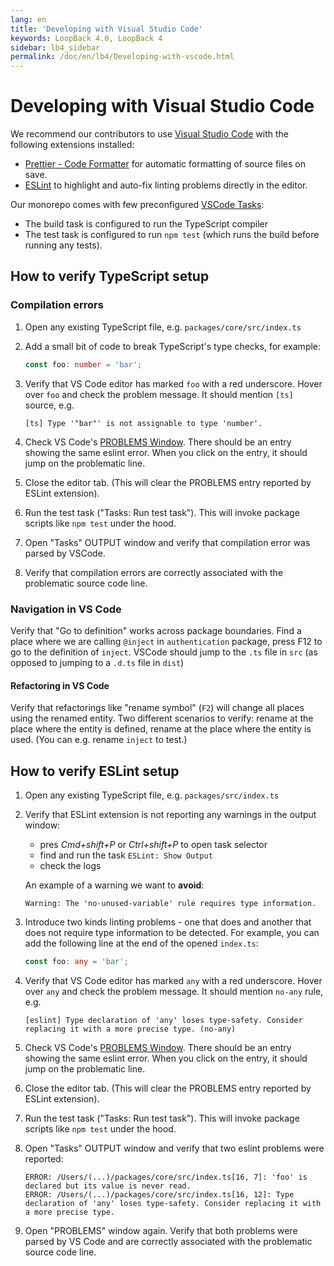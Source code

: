 ```yaml
---
lang: en
title: 'Developing with Visual Studio Code'
keywords: LoopBack 4.0, LoopBack 4
sidebar: lb4_sidebar
permalink: /doc/en/lb4/Developing-with-vscode.html
---
```


# Developing with Visual Studio Code

We recommend our contributors to use
[Visual Studio Code](https://code.visualstudio.com/) with the following
extensions installed:

- [Prettier - Code Formatter](https://marketplace.visualstudio.com/items?itemName=esbenp.prettier-vscode)
  for automatic formatting of source files on save.
- [ESLint](https://marketplace.visualstudio.com/items?itemName=dbaeumer.vscode-eslint)
  to highlight and auto-fix linting problems directly in the editor.

Our monorepo comes with few preconfigured
[VSCode Tasks](https://code.visualstudio.com/docs/editor/tasks):

- The build task is configured to run the TypeScript compiler
- The test task is configured to run `npm test` (which runs the build before
  running any tests).

## How to verify TypeScript setup

### Compilation errors

1.  Open any existing TypeScript file, e.g. `packages/core/src/index.ts`

2.  Add a small bit of code to break TypeScript's type checks, for example:

    ```ts
    const foo: number = 'bar';
    ```

3.  Verify that VS Code editor has marked `foo` with a red underscore. Hover
    over `foo` and check the problem message. It should mention `[ts]` source,
    e.g.

    ```text
    [ts] Type '"bar"' is not assignable to type 'number'.
    ```

4.  Check VS Code's
    [PROBLEMS Window](https://code.visualstudio.com/docs/getstarted/tips-and-tricks#_errors-and-warnings).
    There should be an entry showing the same eslint error. When you click on
    the entry, it should jump on the problematic line.

5.  Close the editor tab. (This will clear the PROBLEMS entry reported by ESLint
    extension).

6.  Run the test task ("Tasks: Run test task"). This will invoke package scripts
    like `npm test` under the hood.

7.  Open "Tasks" OUTPUT window and verify that compilation error was parsed by
    VSCode.

8.  Verify that compilation errors are correctly associated with the problematic
    source code line.

### Navigation in VS Code

Verify that "Go to definition" works across package boundaries. Find a place
where we are calling `@inject` in `authentication` package, press F12 to go to
the definition of `inject`. VSCode should jump to the `.ts` file in `src` (as
opposed to jumping to a `.d.ts` file in `dist`)

#### Refactoring in VS Code

Verify that refactorings like "rename symbol" (`F2`) will change all places
using the renamed entity. Two different scenarios to verify: rename at the place
where the entity is defined, rename at the place where the entity is used. (You
can e.g. rename `inject` to test.)

## How to verify ESLint setup

1.  Open any existing TypeScript file, e.g. `packages/src/index.ts`

2.  Verify that ESLint extension is not reporting any warnings in the output
    window:
    - pres _Cmd+shift+P_ or _Ctrl+shift+P_ to open task selector
    - find and run the task `ESLint: Show Output`
    - check the logs

    An example of a warning we want to **avoid**:

    ```text
    Warning: The 'no-unused-variable' rule requires type information.
    ```

3.  Introduce two kinds linting problems - one that does and another that does
    not require type information to be detected. For example, you can add the
    following line at the end of the opened `index.ts`:

    ```ts
    const foo: any = 'bar';
    ```

4.  Verify that VS Code editor has marked `any` with a red underscore. Hover
    over `any` and check the problem message. It should mention `no-any` rule,
    e.g.

    ```text
    [eslint] Type declaration of 'any' loses type-safety. Consider replacing it with a more precise type. (no-any)
    ```

5.  Check VS Code's
    [PROBLEMS Window](https://code.visualstudio.com/docs/getstarted/tips-and-tricks#_errors-and-warnings).
    There should be an entry showing the same eslint error. When you click on
    the entry, it should jump on the problematic line.

6.  Close the editor tab. (This will clear the PROBLEMS entry reported by ESLint
    extension).

7.  Run the test task ("Tasks: Run test task"). This will invoke package scripts
    like `npm test` under the hood.

8.  Open "Tasks" OUTPUT window and verify that two eslint problems were
    reported:

    ```text
    ERROR: /Users/(...)/packages/core/src/index.ts[16, 7]: 'foo' is declared but its value is never read.
    ERROR: /Users/(...)/packages/core/src/index.ts[16, 12]: Type declaration of 'any' loses type-safety. Consider replacing it with a more precise type.
    ```

9.  Open "PROBLEMS" window again. Verify that both problems were parsed by VS
    Code and are correctly associated with the problematic source code line.
